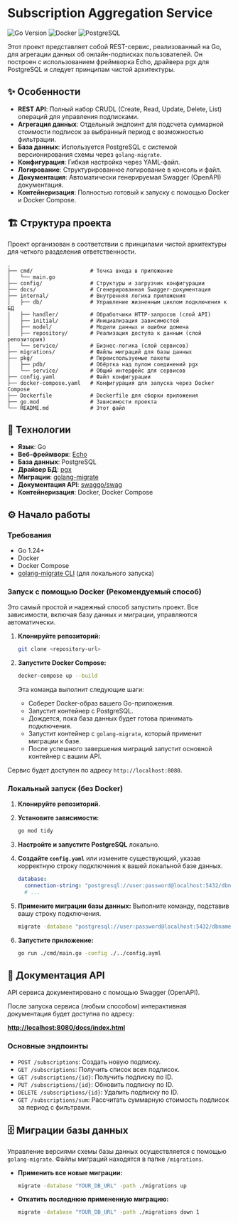 # Subscription Aggregation Service

![Go Version](https://img.shields.io/badge/Go-1.24+-blue.svg)
![Docker](https://img.shields.io/badge/Docker-Powered-blue.svg)
![PostgreSQL](https://img.shields.io/badge/Database-PostgreSQL-blue.svg)

Этот проект представляет собой REST-сервис, реализованный на Go, для агрегации данных об онлайн-подписках пользователей. Он построен с использованием фреймворка Echo, драйвера pgx для PostgreSQL и следует принципам чистой архитектуры.

## ✨ Особенности

-   **REST API**: Полный набор CRUDL (Create, Read, Update, Delete, List) операций для управления подписками.
-   **Агрегация данных**: Отдельный эндпоинт для подсчета суммарной стоимости подписок за выбранный период с возможностью фильтрации.
-   **База данных**: Используется PostgreSQL с системой версионирования схемы через `golang-migrate`.
-   **Конфигурация**: Гибкая настройка через YAML-файл.
-   **Логирование**: Структурированное логирование в консоль и файл.
-   **Документация**: Автоматически генерируемая Swagger (OpenAPI) документация.
-   **Контейнеризация**: Полностью готовый к запуску с помощью Docker и Docker Compose.

## 🏗️ Структура проекта

Проект организован в соответствии с принципами чистой архитектуры для четкого разделения ответственности.

```
.
├── cmd/                  # Точка входа в приложение
│   └── main.go
├── config/               # Структуры и загрузчик конфигурации
├── docs/                 # Сгенерированная Swagger-документация
├── internal/             # Внутренняя логика приложения
│   ├── db/               # Управление жизненным циклом подключения к БД
│   ├── handler/          # Обработчики HTTP-запросов (слой API)
│   ├── initial/          # Инициализация зависимостей
│   ├── model/            # Модели данных и ошибки домена
│   ├── repository/       # Реализация доступа к данным (слой репозитория)
│   └── service/          # Бизнес-логика (слой сервисов)
├── migrations/           # Файлы миграций для базы данных
├── pkg/                  # Переиспользуемые пакеты
│   ├── pdb/              # Обёртка над пулом соединений pgx
│   └── service/          # Общий интерфейс для сервисов
├── config.yaml           # Файл конфигурации
├── docker-compose.yaml   # Конфигурация для запуска через Docker Compose
├── Dockerfile            # Dockerfile для сборки приложения
├── go.mod                # Зависимости проекта
└── README.md             # Этот файл
```

## 🚀 Технологии

-   **Язык**: Go
-   **Веб-фреймворк**: [Echo](https://echo.labstack.com/)
-   **База данных**: PostgreSQL
-   **Драйвер БД**: [pgx](https://github.com/jackc/pgx)
-   **Миграции**: [golang-migrate](https://github.com/golang-migrate/migrate)
-   **Документация API**: [swaggo/swag](https://github.com/swaggo/swag)
-   **Контейнеризация**: Docker, Docker Compose

## ⚙️ Начало работы

### Требования

-   Go 1.24+
-   Docker
-   Docker Compose
-   [golang-migrate CLI](https://github.com/golang-migrate/migrate/tree/master/cmd/migrate) (для локального запуска)

### Запуск с помощью Docker (Рекомендуемый способ)

Это самый простой и надежный способ запустить проект. Все зависимости, включая базу данных и миграции, управляются автоматически.

1.  **Клонируйте репозиторий:**
    ```bash
    git clone <repository-url>
    ```

2.  **Запустите Docker Compose:**
    ```bash
    docker-compose up --build
    ```
    Эта команда выполнит следующие шаги:
    -   Соберет Docker-образ вашего Go-приложения.
    -   Запустит контейнер с PostgreSQL.
    -   Дождется, пока база данных будет готова принимать подключения.
    -   Запустит контейнер с `golang-migrate`, который применит миграции к базе.
    -   После успешного завершения миграций запустит основной контейнер с вашим API.

Сервис будет доступен по адресу `http://localhost:8080`.

### Локальный запуск (без Docker)

1.  **Клонируйте репозиторий.**

2.  **Установите зависимости:**
    ```bash
    go mod tidy
    ```

3.  **Настройте и запустите PostgreSQL** локально.

4.  **Создайте `config.yaml`** или измените существующий, указав корректную строку подключения к вашей локальной базе данных.
    ```yaml
    database:
      connection-string: "postgresql://user:password@localhost:5432/dbname?sslmode=disable"
      # ...
    ```

5.  **Примените миграции базы данных:**
    Выполните команду, подставив вашу строку подключения.
    ```bash
    migrate -database "postgresql://user:password@localhost:5432/dbname?sslmode=disable" -path ./migrations up
    ```

6.  **Запустите приложение:**
    ```bash
    go run ./cmd/main.go -config ./../config.ayml
    ```

## 📖 Документация API

API сервиса документировано с помощью Swagger (OpenAPI).

После запуска сервиса (любым способом) интерактивная документация будет доступна по адресу:

**[http://localhost:8080/docs/index.html](http://localhost:8080/docs/index.html)**

### Основные эндпоинты

-   `POST /subscriptions`: Создать новую подписку.
-   `GET /subscriptions`: Получить список всех подписок.
-   `GET /subscriptions/{id}`: Получить подписку по ID.
-   `PUT /subscriptions/{id}`: Обновить подписку по ID.
-   `DELETE /subscriptions/{id}`: Удалить подписку по ID.
-   `GET /subscriptions/sum`: Рассчитать суммарную стоимость подписок за период с фильтрами.

## 🗄️ Миграции базы данных

Управление версиями схемы базы данных осуществляется с помощью `golang-migrate`. Файлы миграций находятся в папке `/migrations`.

-   **Применить все новые миграции:**
    ```bash
    migrate -database "YOUR_DB_URL" -path ./migrations up
    ```
-   **Откатить последнюю примененную миграцию:**
    ```bash
    migrate -database "YOUR_DB_URL" -path ./migrations down 1
    ```
